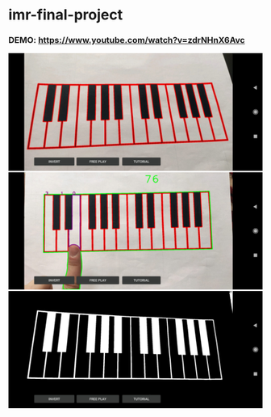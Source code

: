 # imr-final-project

### DEMO: https://www.youtube.com/watch?v=zdrNHnX6Avc

![keyboard](./screenshots/keyboard.jpeg)
![keyboard_tutorial](./screenshots/keyboard_tutorial.jpeg)
![keyboard_inverted_colors](./screenshots/keyboard_inverted_colors.jpeg)